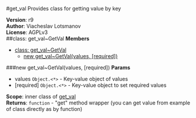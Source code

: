 <a name="module_get_val"></a>
#get_val
Provides class for getting value by key

**Version**: r9  
**Author**: Viacheslav Lotsmanov  
**License**: AGPLv3  
<a name="module_get_val..GetVal"></a>
##class: get_val~GetVal
**Members**

* [class: get_val~GetVal](#module_get_val..GetVal)
  * [new get_val~GetVal(values, [required])](#new_module_get_val..GetVal)

<a name="new_module_get_val..GetVal"></a>
###new get_val~GetVal(values, [required])
**Params**

- values `Object.<*>` - Key-value object of values  
- \[required\] `Object.<*>` - Key-value object to set required values  

**Scope**: inner class of [get_val](#module_get_val)  
**Returns**: `function` - "get" method wrapper (you can get value from example of class directly as by function)  
